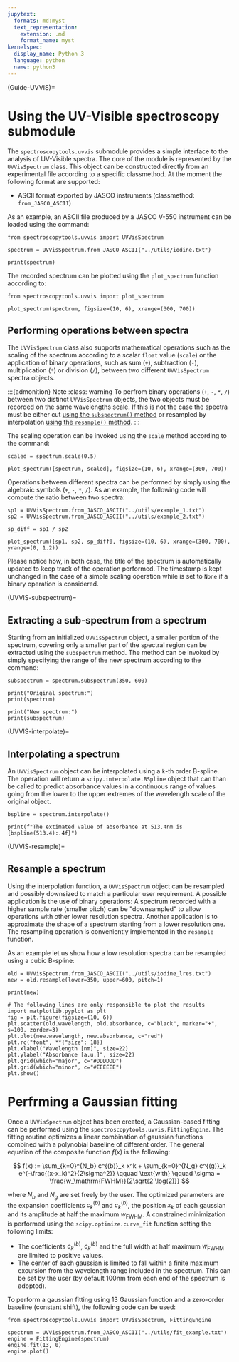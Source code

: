 ```yaml
---
jupytext:
  formats: md:myst
  text_representation:
    extension: .md
    format_name: myst
kernelspec:
  display_name: Python 3
  language: python
  name: python3
---
```


(Guide-UVVIS)=
# Using the UV-Visible spectroscopy submodule

The `spectroscopytools.uvvis` submodule provides a simple interface to the analysis of UV-Visible spectra. The core of the module is represented by the `UVVisSpectrum` class. This object can be constructed directly from an experimental file according to a specific classmethod. At the moment the following format are supported:

* ASCII format exported by JASCO instruments (classmethod: `from_JASCO_ASCII`)

As an example, an ASCII file produced by a JASCO V-550 instrument can be loaded using the command:

```{code-cell} python
from spectroscopytools.uvvis import UVVisSpectrum

spectrum = UVVisSpectrum.from_JASCO_ASCII("../utils/iodine.txt")

print(spectrum)
```

The recorded spectrum can be plotted using the `plot_spectrum` function according to:

```{code-cell} python
from spectroscopytools.uvvis import plot_spectrum

plot_spectrum(spectrum, figsize=(10, 6), xrange=(300, 700))
```

## Performing operations between spectra
The `UVVisSpectrum` class also supports mathematical operations such as the scaling of the spectrum according to a scalar `float` value (`scale`) or the application of binary operations, such as sum (`+`), subtraction (`-`), multiplication (`*`) or division (`/`), between two different `UVVisSpectrum` spectra objects.

:::{admonition} Note
:class: warning
To perfrom binary operations (`+`, `-`, `*`, `/`) between two distinct `UVVisSpectrum` objects, the two objects must be recorded on the same wavelengths scale. If this is not the case the spectra must be either cut [using the `subspectrum()` method](UVVIS-subspectrum) or resampled by interpolation [using the `resample()` method](UVVIS-resample).
:::

The scaling operation can be invoked using the `scale` method according to the command:

```{code-cell} python
scaled = spectrum.scale(0.5)

plot_spectrum([spectrum, scaled], figsize=(10, 6), xrange=(300, 700))
```

Operations between different spectra can be performed by simply using the algebraic symbols (`+`, `-`, `*`, `/`). As an example, the following code will compute the ratio between two spectra:

```{code-cell} python
sp1 = UVVisSpectrum.from_JASCO_ASCII("../utils/example_1.txt")
sp2 = UVVisSpectrum.from_JASCO_ASCII("../utils/example_2.txt")

sp_diff = sp1 / sp2

plot_spectrum([sp1, sp2, sp_diff], figsize=(10, 6), xrange=(300, 700), yrange=(0, 1.2))
```
Please notice how, in both case, the title of the spectrum is automatically updated to keep track of the operation performed. The timestamp is kept unchanged in the case of a simple scaling operation while is set to `None` if a binary operation is considered.

(UVVIS-subspectrum)=
## Extracting a sub-spectrum from a spectrum
Starting from an initialized `UVVisSpectrum` object, a smaller portion of the spectrum, covering only a smaller part of the spectral region can be extracted using the `subspectrum` method. The method can be invoked by simply specifying the range of the new spectrum according to the command:

```{code-cell} python
subspectrum = spectrum.subspectrum(350, 600)

print("Original spectrum:")
print(spectrum)

print("New spectrum:")
print(subspectrum)
```

(UVVIS-interpolate)=
## Interpolating a spectrum
An `UVVisSpectrum` object can be interpolated using a `k`-th order B-spline. The operation will return a `scipy.interpolate.BSpline` object that can than be called to predict absorbance values in a continuous range of values going from the lower to the upper extremes of the wavelength scale of the original object.

```{code-cell} python
bspline = spectrum.interpolate()

print(f"The extimated value of absorbance at 513.4nm is {bspline(513.4):.4f}")
```

(UVVIS-resample)=
## Resample a spectrum
Using the interpolation function, a `UVVisSpectrum` object can be resampled and possibly downsized to match a particular user requirement. A possible application is the use of binary operations: A spectrum recorded with a higher sample rate (smaller pitch) can be "downsampled" to allow operations with other lower resolution spectra. Another application is to approximate the shape of a spectrum starting from a lower resolution one. The resampling operation is conveniently implemented in the `resample` function.

As an example let us show how a low resolution spectra can be resampled using a cubic B-spline:

```{code-cell} python
old = UVVisSpectrum.from_JASCO_ASCII("../utils/iodine_lres.txt")
new = old.resample(lower=350, upper=600, pitch=1)

print(new)

# The following lines are only responsible to plot the results
import matplotlib.pyplot as plt
fig = plt.figure(figsize=(10, 6))
plt.scatter(old.wavelength, old.absorbance, c="black", marker="+", s=100, zorder=3)
plt.plot(new.wavelength, new.absorbance, c="red")
plt.rc("font", **{"size": 18})
plt.xlabel("Wavelength [nm]", size=22)
plt.ylabel("Absorbance [a.u.]", size=22)
plt.grid(which="major", c="#DDDDDD")
plt.grid(which="minor", c="#EEEEEE")
plt.show()
```

# Perfrming a Gaussian fitting

Once a `UVVisSpectrum` object has been created, a Gaussian-based fitting can be performed using the `spectroscopytools.uvvis.FittingEngine`. The fitting routine optimizes a linear combination of gaussian functions combined with a polynobial baseline of different order. The general equation of the composite function $f(x)$ is the following:

$$
  f(x) := \sum_{k=0}^{N_b} c^{(b)}_k x^k + \sum_{k=0}^{N_g} c^{(g)}_k e^{-\frac{(x-x_k)^2}{2\sigma^2}} \qquad \text{with} \qquad \sigma = \frac{w_\mathrm{FWHM}}{2\sqrt{2 \log(2)}}
$$

where $N_b$ and $N_g$ are set freely by the user. The optimized parameters are the expansion coefficients $c^{(b)}_k$ and $c^{(b)}_k$, the position $x_k$ of each gaussian and its amplitude at half the maximum $w_\mathrm{FWHM}$. A constrained minimization is performed using the `scipy.optimize.curve_fit` function setting the following limits:

* The coefficients $c^{(b)}_k$, $c^{(b)}_k$ and the full width at half maximum $w_\mathrm{FWHM}$ are limited to positive values.
* The center of each gaussian is limited to fall within a finite maximum excursion from the wavelength range included in the spectrum. This can be set by the user (by default $100\mathrm{nm}$ from each end of the spectrum is adopted).

To perform a gaussian fitting using 13 Gaussian function and a zero-order baseline (constant shift), the following code can be used:

```{code-cell} python
from spectroscopytools.uvvis import UVVisSpectrum, FittingEngine

spectrum = UVVisSpectrum.from_JASCO_ASCII("../utils/fit_example.txt")
engine = FittingEngine(spectrum)
engine.fit(13, 0)
engine.plot()
```